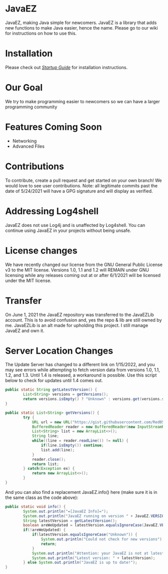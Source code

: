 # JavaEZ
JavaEZ, making Java simple for newcomers.
JavaEZ is a library that adds new functions to make Java easier, hence the name. Please go to our wiki for instructions on how to use this.
# Installation
Please check out _[Startup Guide](https://github.com/JavaEZLib/JavaEZ/wiki/Startup-Guide)_ for installation instructions.
# Our Goal
We try to make programming easier to newcomers so we can have a larger programming community
# Features Coming Soon
- Networking
- Advanced Files
# Contributions
To contribute, create a pull request and get started on your own branch! We would love to see user contributions.
Note: all legitimate commits past the date of 5/24/2021 will have a GPG signature and will display as verified.
# Addressing Log4shell
JavaEZ does not use Log4j and is unaffected by Log4shell. You can continue using JavaEZ in your projects without being unsafe.
# License changes
We have recently changed our license from the GNU General Public License v3 to the MIT license. Versions 1.0, 1.1 and 1.2 will REMAIN under GNU licensing while any releases coming out at or after 6/1/2021 will be licensed under the MIT license.
# Transfer
On June 1, 2021 the JavaEZ repository was transferred to the JavaEZLib account. This is to avoid confusion and, yes the repo & lib are still owned by me. JavaEZLib is an alt made for upholding this project. I still manage JavaEZ and own it.
# Server Location Changes
The Update Server has changed to a different link on 1/15/2022, and you may see errors while attempting to fetch version data from versions 1.0, 1.1, 1.2, and 1.3. Until 1.4 is released, a workaround is possible. Use this script below to check for updates until 1.4 comes out.
```java
public static String getLatestVersion() {
        List<String> versions = getVersions();
        return versions.isEmpty() ? "Unknown" : versions.get(versions.size() - 1);
}

public static List<String> getVersions() {
        try {
            URL url = new URL("https://gist.githubusercontent.com/Red050911/fb10258f9ae7d858f94b8cbaa651548f/raw/");
            BufferedReader reader = new BufferedReader(new InputStreamReader(url.openStream()));
            List<String> list = new ArrayList<>();
            String line;
            while((line = reader.readLine()) != null) {
                if(line.isEmpty()) continue;
                list.add(line);
            }
            reader.close();
            return list;
        } catch(Exception ex) {
            return new ArrayList<>();
        }
}
```
And you can also find a replacement JavaEZ.info() here (make sure it is in the same class as the code above):
```java
public static void info() {
        System.out.println("=[JavaEZ Info]=");
        System.out.println("JavaEZ running on version " + JavaEZ.VERSION);
        String latestVersion = getLatestVersion();
        boolean areWeUpdated = latestVersion.equalsIgnoreCase(JavaEZ.VERSION) ;
        if(!areWeUpdated) {
            if(latestVersion.equalsIgnoreCase("Unknown")) {
                System.out.println("Could not check for new versions");
                return;
            }
            System.out.println("Attention: your JavaEZ is not at latest version, please consider updating!");
            System.out.println("Latest version: " + latestVersion);
        } else System.out.println("JavaEZ is up to date!");
}
```
